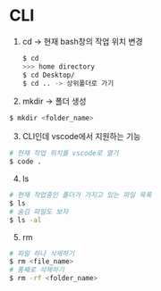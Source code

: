 # CLI

1. cd -> 현재 bash창의 작업 위치 변경

   ```bash
   $ cd
   >>> home directory
   $ cd Desktop/
   $ cd .. -> 상위폴더로 가기
   ```

2.  mkdir -> 폴더 생성

```bash
$ mkdir <folder_name>
```

3. CLI인데 vscode에서 지원하는 기능

```bash
# 현재 작업 위치를 vscode로 열기
$ code .
```

4. ls

```bash
# 현재 작업중인 폴더가 가지고 있는 파일 목록
$ ls
# 숨김 파일도 보자
$ ls -al
```

5. rm

```bash
# 파일 하나 삭제하기
$ rm <file_name>
# 통째로 삭제하기
$ rm -rf <folder_name>
```


